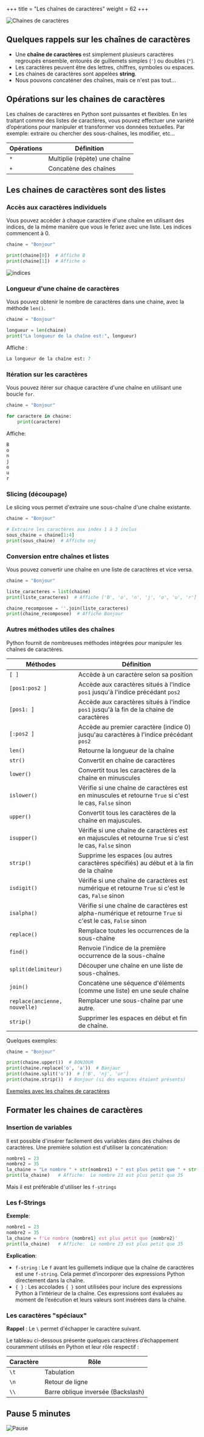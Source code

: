 +++
title = "Les chaînes de caractères"
weight =  62
+++

![Chaines de caractères](../chaines.jpeg?width=30vw)


## Quelques rappels sur les chaînes de caractères

- Une **chaîne de caractères** est simplement plusieurs caractères regroupés ensemble, entourés de guillemets simples (`'`) ou doubles (`"`).
- Les caractères peuvent être des lettres, chiffres, symboles ou espaces.
- Les chaines de caractères sont appelées **string**. 
- Nous pouvons concaténer des chaînes, mais ce n'est pas tout...
 
## Opérations sur les chaines de caractères

Les chaînes de caractères en Python sont puissantes et flexibles. En les traitant comme des listes de caractères, vous pouvez effectuer une variété d’opérations pour manipuler et transformer vos données textuelles. 
Par exemple: extraire ou chercher des sous-chaînes, les modifier, etc...


| Opérations | Définition |
| ---- | ----|
| `*` | Multiplie (répète) une chaîne |
| `+` | Concatène des chaînes |

## Les chaines de caractères sont des listes

### Accès aux caractères individuels

Vous pouvez accéder à chaque caractère d'une chaîne en utilisant des indices, de la même manière que vous le feriez avec une liste. Les indices commencent à 0.

```python
chaine = "Bonjour"

print(chaine[0])  # Affiche B
print(chaine[1])  # Affiche o
```

![indices](../chaine_01.png)

### Longueur d'une chaine de caractères

Vous pouvez obtenir le nombre de caractères dans une chaine, avec la méthode `len()`.

```python
chaine = "Bonjour"

longueur = len(chaine)
print("La longueur de la chaîne est:", longueur)
```

Affiche :
```python
La longueur de la chaîne est: 7
```

### Itération sur les caractères

Vous pouvez itérer sur chaque caractère d'une chaîne en utilisant une boucle `for`.

```python
chaine = "Bonjour"

for caractere in chaine:
    print(caractere)
```
Affiche:

```python
B
o
n
j
o
u
r
```

### Slicing (découpage)

Le slicing vous permet d'extraire une sous-chaîne d'une chaîne existante.

```python
chaine = "Bonjour"

# Extraire les caractères aux index 1 à 3 inclus
sous_chaine = chaine[1:4] 
print(sous_chaine)  # Affiche onj
```

### Conversion entre chaînes et listes

Vous pouvez convertir une chaîne en une liste de caractères et vice versa.

```python
chaine = "Bonjour"

liste_caracteres = list(chaine)
print(liste_caracteres)  # Affiche ['B', 'o', 'n', 'j', 'o', 'u', 'r']

chaine_recomposee = ''.join(liste_caracteres)
print(chaine_recomposee)  # Affiche Bonjour
```

### Autres méthodes utiles des chaînes

Python fournit de nombreuses méthodes intégrées pour manipuler les chaînes de caractères.

| Méthodes | Définition |
| ---- | ----|
| `[ ]` | Accède à un caractère selon sa position |
| `[pos1:pos2 ]` | Accède aux caractères situés à l'indice `pos1` jusqu'à l'indice précédant `pos2` |
| `[pos1: ]` | Accède aux caractères situés à l'indice `pos1` jusqu'à la fin de la chaine de caractères |
| `[:pos2 ]` | Accède au premier caractère (indice 0) jusqu'au caractères à l'indice précédant `pos2` |
| `len()` | Retourne la longueur de la chaîne |
| `str()` | Convertit en chaîne de caractères |
| `lower()` | Convertit tous les caractères de la chaîne en minuscules |
| `islower()` | Vérifie si une chaîne de caractères est en minuscules et retourne `True` si c'est le cas, `False` sinon |
| `upper()` | Convertit tous les caractères de la chaîne en majuscules. |
| `isupper()` | Vérifie si une chaîne de caractères est en majuscules et retourne `True` si c'est le cas, `False` sinon |
| `strip()` | Supprime les espaces (ou autres caractères spécifiés) au début et à la fin de la chaîne |
| `isdigit()` | Vérifie si une chaîne de caractères est numérique et retourne `True` si c'est le cas, `False` sinon |
| `isalpha()` | Vérifie si une chaîne de caractères est alpha-numérique et retourne `True` si c'est le cas, `False` sinon |
| `replace()` | Remplace toutes les occurrences de la sous-chaîne |
| `find()` | Renvoie l'indice de la première occurrence de la sous-chaîne |
| `split(delimiteur)` | Découper une chaîne en une liste de sous-chaînes.|
| `join()` | Concatène une séquence d'éléments (comme une liste) en une seule chaîne |
| `replace(ancienne, nouvelle)` | Remplacer une sous-chaîne par une autre.|
| `strip()` | Supprimer les espaces en début et fin de chaîne.|

Quelques exemples: 

```python
chaine = "Bonjour"

print(chaine.upper())  # BONJOUR
print(chaine.replace('o', 'a'))  # Banjaur
print(chaine.split('o'))  # ['B', 'nj', 'ur']
print(chaine.strip())  # Bonjour (si des espaces étaient présents)
```
[Exemples avec les chaînes de caractères](../exemples_caracteres.ipynb)

## Formater les chaines de caractères

### Insertion de variables

Il est possible d'insérer facilement des variables dans des chaînes de caractères.
Une première solution est d'utiliser la concaténation:

```python
nombre1 = 23
nombre2 = 35
la_chaine = "Le nombre " + str(nombre1) + " est plus petit que " + str(nombre2)
print(la_chaine)   # Affiche:  Le nombre 23 est plus petit que 35
```

Mais il est préférable d'utiliser les `f-strings`

### Les f-Strings

**Exemple**:

```python
nombre1 = 23
nombre2 = 35
la_chaine = f'Le nombre {nombre1} est plus petit que {nombre2}'
print(la_chaine)   # Affiche:  Le nombre 23 est plus petit que 35
```

**Explication**:

- `f-string` : Le `f` avant les guillemets indique que la chaîne de caractères est une `f-string`. Cela permet d’incorporer des expressions Python directement dans la chaîne.
- `{ }` : Les accolades `{ }` sont utilisées pour inclure des expressions Python à l’intérieur de la chaîne. Ces expressions sont évaluées au moment de l’exécution et leurs valeurs sont insérées dans la chaîne.

### Les caractères "spéciaux"

**Rappel** : Le `\` permet d'échapper le caractère suivant.

Le tableau ci-dessous présente quelques caractères d’échappement couramment utilisés en Python et leur rôle respectif :

| Caractère |  Rôle|
| --- | --- |
| `\t` | Tabulation |
| `\n` | Retour de ligne |
| `\\` | Barre oblique inversée (Backslash) |

## Pause 5 minutes

![Pause](../pause.jpg?width=25vw)
